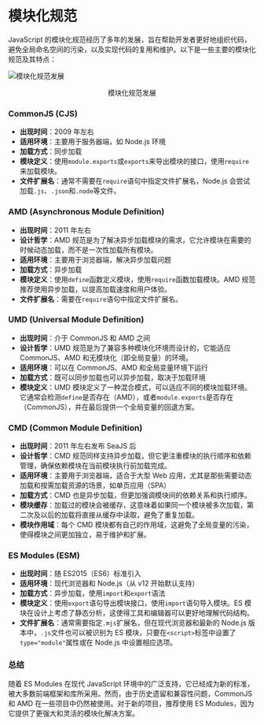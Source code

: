 # 模块化规范

JavaScript 的模块化规范经历了多年的发展，旨在帮助开发者更好地组织代码，避免全局命名空间的污染，以及实现代码的复用和维护。以下是一些主要的模块化规范及其特点：

![模块化规范发展](/assets/images/module-01.jpg#pic_center)

<p style="text-align: center;">模块化规范发展</p>

### CommonJS (CJS)

- **出现时间**：2009 年左右
- **适用环境**：主要用于<sucb>服务器端</sucb>，如 Node.js 环境
- **加载方式**：同步加载
- **模块定义**：使用`module.exports`或`exports`来导出模块的接口，使用`require`来加载模块。
- **文件扩展名**：通常不需要在`require`语句中指定文件扩展名，Node.js 会尝试加载`.js`、`.json`和`.node`等文件。

### AMD (Asynchronous Module Definition)

- **出现时间**：2011 年左右
- **设计哲学**：AMD 规范是为了解决异步加载模块的需求，它允许模块在需要的时候<err>动态加载</err>，而不是一次性加载所有模块。
- **适用环境**：主要用于<sucb>浏览器端</sucb>，解决异步加载问题
- **加载方式**：异步加载
- **模块定义**：使用`define`函数定义模块，使用`require`函数加载模块。AMD 规范推荐使用异步加载，以提高加载速度和用户体验。
- **文件扩展名**：需要在`require`语句中指定文件扩展名。

### UMD (Universal Module Definition)

- **出现时间**：介于 CommonJS 和 AMD 之间
- **设计哲学**：UMD 规范是为了兼容多种模块化环境而设计的，它能适应 CommonJS、AMD 和无模块化（即全局变量）的环境。
- **适用环境**：可以在 CommonJS、AMD 和全局变量环境下运行
- **加载方式**：既可以同步加载也可以异步加载，取决于加载环境
- **模块定义**：UMD 模块定义了一种混合模式，可以适应不同的模块加载环境。它通常会检测`define`是否存在（AMD），或者`module.exports`是否存在（CommonJS），并在最后提供一个全局变量的回退方案。

### CMD (Common Module Definition)

- **出现时间**：2011 年左右发布 SeaJS 后
- **设计哲学**：CMD 规范同样支持异步加载，但它更注重<err>模块的执行顺序和依赖管理</err>，确保依赖模块在当前模块执行前加载完成。
- **适用环境**：主要用于<sucb>浏览器端</sucb>，适合于大型 Web 应用，尤其是那些需要动态加载和按需加载资源的场景，如单页应用（SPA）
- **加载方式**：CMD 也是异步加载，但更加强调模块间的依赖关系和执行顺序。
- **模块缓存**：加载过的模块会被缓存，这意味着如果同一个模块被多次加载，第二次及以后的加载将直接从缓存中读取，避免了重复加载。
- **模块作用域**：每个 CMD 模块都有自己的作用域，这避免了全局变量的污染，使得模块之间更加独立，易于维护和扩展。

### <errb>ES Modules (ESM)</errb>

- **出现时间**：随 ES2015（ES6）标准引入
- **适用环境**：现代<sucb>浏览器和 Node.js</sucb>（从 v12 开始默认支持）
- **加载方式**：异步加载，使用`import`和`export`语法
- **模块定义**：使用`export`语句导出模块接口，使用`import`语句导入模块。ES 模块在设计上考虑了静态分析，这使得工具和编辑器可以更好地理解代码结构。
- **文件扩展名**：通常需要指定`.mjs`扩展名，但在现代浏览器和最新的 Node.js 版本中，`.js`文件也可以被识别为 ES 模块，只要在`<script>`标签中设置了`type="module"`属性或在 Node.js 中设置相应选项。

### 总结

随着 ES Modules 在现代 JavaScript 环境中的广泛支持，它已经成为新的标准，被大多数前端框架和库所采用。然而，由于历史遗留和兼容性问题，CommonJS 和 AMD 在一些项目中仍然被使用。对于新的项目，推荐使用 ES Modules，因为它提供了更强大和灵活的模块化解决方案。
